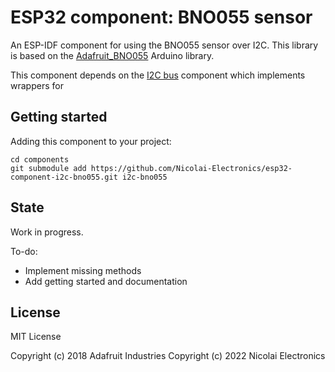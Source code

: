 # ESP32 component: BNO055 sensor

An ESP-IDF component for using the BNO055 sensor over I2C. This library is based on the [Adafruit_BNO055](https://github.com/adafruit/Adafruit_BNO055) Arduino library.

This component depends on the [I2C bus](https://github.com/Nicolai-Electronics/esp32-component-bus-i2c) component which implements wrappers for 

## Getting started

Adding this component to your project:
```
cd components
git submodule add https://github.com/Nicolai-Electronics/esp32-component-i2c-bno055.git i2c-bno055
```

## State

Work in progress.

To-do:
- Implement missing methods
- Add getting started and documentation

## License

MIT License

Copyright (c) 2018 Adafruit Industries
Copyright (c) 2022 Nicolai Electronics
